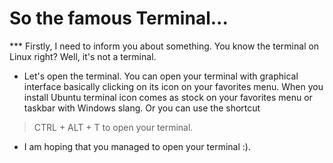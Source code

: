 
# So the famous Terminal...

*** Firstly, I need to inform you about something. You know the terminal on Linux right? Well, it's not a terminal.

* Let's open the terminal. You can open your terminal with graphical interface basically clicking on its icon on your favorites menu. When you install Ubuntu terminal icon comes as stock on your favorites menu or taskbar with Windows slang. Or you can use the shortcut 
> CTRL + ALT + T 
to open your terminal.

* I am hoping that you managed to open your terminal :). 